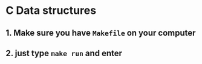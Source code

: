 # C Data structures

## 1. Make sure you have `Makefile` on your computer

## 2. just type `make run` and enter

